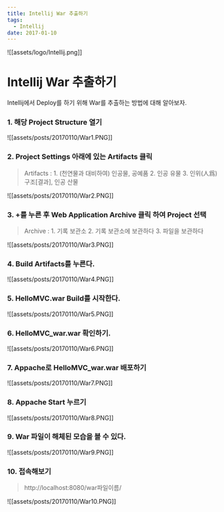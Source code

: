 ```yaml
---
title: Intellij War 추출하기
tags:
  - Intellij
date: 2017-01-10
---
```


![[assets/logo/Intellij.png]]

# **Intellij War 추출하기**

Intellij에서 Deploy를 하기 위해 War를 추출하는 방법에 대해 알아보자.

### 1. 해당 Project Structure 열기

![[assets/posts/20170110/War1.PNG]]

### 2. Project Settings 아래에 있는 Artifacts 클릭

> Artifacts : 1. (천연물과 대비하여) 인공물, 공예품   2. 인공 유물   3. 인위(人爲) 구조[결과], 인공 산물

![[assets/posts/20170110/War2.PNG]]

### 3. +를 누른 후 Web Application Archive 클릭 하여 Project 선택

> Archive : 1. 기록 보관소   2. 기록 보관소에 보관하다   3. 파일을 보관하다

![[assets/posts/20170110/War3.PNG]]

### 4. Build Artifacts를 누른다.

![[assets/posts/20170110/War4.PNG]]

### 5. HelloMVC.war Build를 시작한다.

![[assets/posts/20170110/War5.PNG]]

### 6. HelloMVC_war.war 확인하기.

![[assets/posts/20170110/War6.PNG]]

### 7. Appache로 HelloMVC_war.war 배포하기

![[assets/posts/20170110/War7.PNG]]

### 8. Appache Start 누르기

![[assets/posts/20170110/War8.PNG]]

### 9. War 파일이 해체된 모습을 볼 수 있다.

![[assets/posts/20170110/War9.PNG]]

### 10. 접속해보기

> http://localhost:8080/war파일이름/

![[assets/posts/20170110/War10.PNG]]
